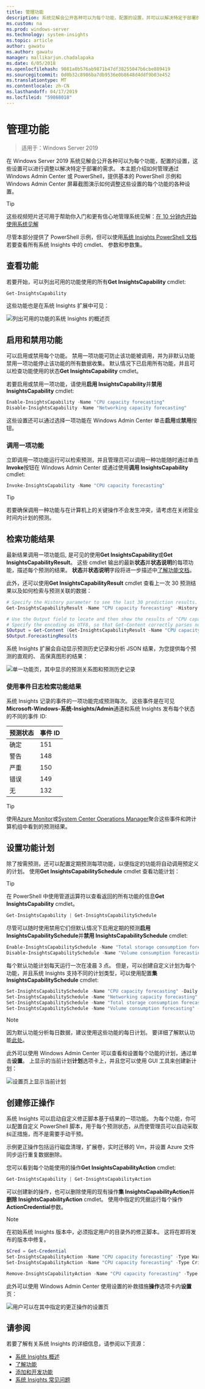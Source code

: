 ```yaml
---
title: 管理功能
description: 系统见解会公开各种可以为每个功能，配置的设置，并可以以解决特定于部署的需求优化这些设置。 本主题介绍如何管理通过 Windows Admin Center 或 PowerShell，提供基本的 PowerShell 示例和 Windows Admin Center 屏幕截图演示如何调整这些设置的每个功能的各种设置。
ms.custom: na
ms.prod: windows-server
ms.technology: system-insights
ms.topic: article
author: gawatu
ms.author: gawatu
manager: mallikarjun.chadalapaka
ms.date: 6/05/2018
ms.openlocfilehash: 9081a0b576ab9871b47df38255047b6cbe889419
ms.sourcegitcommit: 0d0b32c8986ba7db9536e0b8648d4ddf9b03e452
ms.translationtype: MT
ms.contentlocale: zh-CN
ms.lasthandoff: 04/17/2019
ms.locfileid: "59868018"
---
```

# <a name="managing-capabilities"></a>管理功能

>适用于：Windows Server 2019

在 Windows Server 2019 系统见解会公开各种可以为每个功能，配置的设置，这些设置可以进行调整以解决特定于部署的需求。 本主题介绍如何管理通过 Windows Admin Center 或 PowerShell，提供基本的 PowerShell 示例和 Windows Admin Center 屏幕截图演示如何调整这些设置的每个功能的各种设置。 

>[!TIP]
>这些视频短片还可用于帮助你入门和更有信心地管理系统见解：[在 10 分钟内开始使用系统见解](https://blogs.technet.microsoft.com/filecab/2018/07/24/getting-started-with-system-insights-in-10-minutes/)

尽管本部分提供了 PowerShell 示例，但可以使用[系统 Insights PowerShell 文档](https://aka.ms/systeminsightspowershell)若要查看所有系统 Insights 中的 cmdlet、 参数和参数集。 

## <a name="viewing-capabilities"></a>查看功能

若要开始，可以列出可用的功能使用的所有**Get InsightsCapability** cmdlet: 

```PowerShell
Get-InsightsCapability
``` 
这些功能也是在系统 Insights 扩展中可见：

![列出可用的功能的系统 Insights 的概述页](media/overview-page-contoso.png)

## <a name="enabling-and-disabling-a-capability"></a>启用和禁用功能
可以启用或禁用每个功能。 禁用一项功能可防止该功能被调用，并为非默认功能禁用一项功能停止该功能的所有数据收集。 默认情况下已启用所有功能，并且可以检查功能使用的状态**Get InsightsCapability** cmdlet。 

若要启用或禁用一项功能，请使用**启用 InsightsCapability**并**禁用 InsightsCapability** cmdlet:

```PowerShell
Enable-InsightsCapability -Name "CPU capacity forecasting"
Disable-InsightsCapability -Name "Networking capacity forecasting"
``` 
这些设置还可以通过选择一项功能在 Windows Admin Center 单击**启用**或**禁用**按钮。

### <a name="invoking-a-capability"></a>调用一项功能
立即调用一项功能运行可以检索预测，并且管理员可以调用一种功能随时通过单击**Invoke**按钮在 Windows Admin Center 或通过使用**调用 InsightsCapability** cmdlet:

```PowerShell
Invoke-InsightsCapability -Name "CPU capacity forecasting"
```

>[!TIP]
>若要确保调用一种功能与在计算机上的关键操作不会发生冲突，请考虑在关闭营业时间内计划的预测。

## <a name="retrieving-capability-results"></a>检索功能结果
最新结果调用一项功能后, 是可见的使用**Get InsightsCapability**或**Get InsightsCapabilityResult**。 这些 cmdlet 输出的最新**状态**并**状态说明**的每项功能，描述每个预测的结果。 **状态**并**状态说明**字段将进一步描述中[了解功能文档](understanding-capabilities.md)。 

此外，还可以使用**Get InsightsCapabilityResult** cmdlet 查看上一次 30 预测结果以及如何检索与预测关联的数据： 

```PowerShell
# Specify the History parameter to see the last 30 prediction results.
Get-InsightsCapabilityResult -Name "CPU capacity forecasting" -History

# Use the Output field to locate and then show the results of "CPU capacity forecasting."
# Specify the encoding as UTF8, so that Get-Content correctly parses non-English characters.
$Output = Get-Content (Get-InsightsCapabilityResult -Name "CPU capacity forecasting").Output -Encoding UTF8 | ConvertFrom-Json
$Output.ForecastingResults
```
系统 Insights 扩展会自动显示预测历史记录和分析 JSON 结果，为您提供每个预测的直观的、 高保真图形的结果：

![单一功能页，其中显示的预测关系图和预测历史记录](media/cpu-forecast-2.png)

### <a name="using-the-event-log-to-retrieve-capability-results"></a>使用事件日志检索功能结果
系统 Insights 记录的事件的一项功能完成预测每次。 这些事件是在可见**Microsoft-Windows-系统-Insights/Admin**通道和系统 Insights 发布每个状态的不同的事件 ID:   

| 预测状态 | 事件 ID |
| --------------- | --------------- |
| 确定 | 151 |
| 警告 | 148 |
| 严重 | 150 |
| 错误 | 149 |
| 无 | 132 |

>[!TIP]
>使用[Azure Monitor](https://azure.microsoft.com/services/monitor/)或[System Center Operations Manager](https://docs.microsoft.com/system-center/scom/welcome?view=sc-om-1807)聚合这些事件和跨计算机组中看到的预测结果。


## <a name="setting-a-capability-schedule"></a>设置功能计划
除了按需预测，还可以配置定期预测每项功能，以便指定的功能将自动调用预定义的计划。 使用**Get InsightsCapabilitySchedule** cmdlet 查看功能计划： 

>[!TIP]
>在 PowerShell 中使用管道运算符以查看返回的所有功能的信息**Get InsightsCapability** cmdlet。

```PowerShell
Get-InsightsCapability | Get-InsightsCapabilitySchedule
```

尽管可以随时使用禁用它们但默认情况下启用定期的预测**启用 InsightsCapabilitySchedule**并**禁用 InsightsCapabilitySchedule** cmdlet:

```PowerShell
Enable-InsightsCapabilitySchedule -Name "Total storage consumption forecasting"
Disable-InsightsCapabilitySchedule -Name "Volume consumption forecasting"
```

每个默认功能计划每天运行一次在凌晨 3 点。 但是，可以创建自定义计划为每个功能，并且系统 Insights 支持不同的计划类型，可以使用配置**集 InsightsCapabilitySchedule** cmdlet: 

```PowerShell
Set-InsightsCapabilitySchedule -Name "CPU capacity forecasting" -Daily -DaysInterval 2 -At 4:00PM
Set-InsightsCapabilitySchedule -Name "Networking capacity forecasting" -Daily -DaysOfWeek Saturday, Sunday -At 2:30AM
Set-InsightsCapabilitySchedule -Name "Total storage consumption forecasting" -Hourly -HoursInterval 2 -DaysOfWeek Monday, Wednesday, Friday
Set-InsightsCapabilitySchedule -Name "Volume consumption forecasting" -Minute -MinutesInterval 30 
```
>[!NOTE]
>因为默认功能分析每日数据，建议使用这些功能的每日计划。 要详细了解默认功能[此处](understanding-capabilities.md)。

此外可以使用 Windows Admin Center 可以查看和设置每个功能的计划，通过单击**设置**。 上显示的当前计划**计划**选项卡上，并且您可以使用 GUI 工具来创建新计划：

![设置页上显示当前计划](media/schedule-page-contoso.png)

## <a name="creating-remediation-actions"></a>创建修正操作
系统 Insights 可以启动自定义修正脚本基于结果的一项功能。 为每个功能，你可以配置自定义 PowerShell 脚本，用于每个预测状态，从而使管理员可以自动采取纠正措施，而不是需要手动干预。 

示例更正操作包括运行磁盘清理，扩展卷，实时迁移的 Vm，并设置 Azure 文件同步运行重复数据删除。

您可以看到每个功能使用的操作**Get InsightsCapabilityAction** cmdlet:

```PowerShell
Get-InsightsCapability | Get-InsightsCapabilityAction
```

可以创建新的操作，也可以删除使用的现有操作**集 InsightsCapabilityAction**并**删除 InsightsCapabilityAction** cmdlet。 使用中指定的凭据运行每个操作**ActionCredential**参数。

>[!NOTE]
>在初始系统 Insights 版本中，必须指定用户的目录外的修正脚本。 这将在即将发布的版本中修复。

```PowerShell
$Cred = Get-Credential
Set-InsightsCapabilityAction -Name "CPU capacity forecasting" -Type Warning -Action "C:\Users\Public\WarningScript.ps1" -ActionCredential $Cred
Set-InsightsCapabilityAction -Name "CPU capacity forecasting" -Type Critical -Action "C:\Users\Public\CriticalScript.ps1" -ActionCredential $Cred

Remove-InsightsCapabilityAction -Name "CPU capacity forecasting" -Type Warning
```

此外可以使用 Windows Admin Center 使用设置的补救措施**操作**选项卡内**设置**页：

![用户可以在其中指定的更正操作的设置页](media/actions-page-contoso.png)


## <a name="see-also"></a>请参阅
若要了解有关系统 Insights 的详细信息，请参阅以下资源：

- [系统 Insights 概述](overview.md)
- [了解功能](understanding-capabilities.md)
- [添加和开发功能](adding-and-developing-capabilities.md)
- [系统 Insights 常见问题](faq.md)